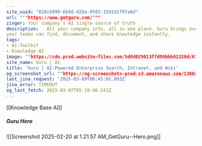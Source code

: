 ```yaml
---
site_uuid: "828c6099-6b9d-428a-9503-15d1d1f97a6d"
url: ""'https://www.getguru.com/'""
zinger: Your company’s AI single source of truth
description:   All your company info, all in one place. Guru brings everything together so
your teams can find, document, and share knowledge instantly.
tags:
- AI-Toolkit
- Knowledge-AI
image: ""https://cdn.prod.website-files.com/5d8d029013ffd80bbb91320d/67a65c0c4ad3942cc0631529_OG-1%20(2).avif""
site_name: Guru | AI
title: 'Guru | AI-Powered Enterprise Search, Intranet, and Wiki'
og_screenshot_url: ""https://og-screenshots-prod.s3.amazonaws.com/1366x768/80/false/42a6d83228ad764faf3ae0015e437e78dbdd92f475c9cd4fd5814e37cde8aaca.jpeg""
last_jina_request: '2025-03-09T06:45:01.003Z'
jina_error: TIMEOUT
og_last_fetch: 2025-03-07T05:19:46.541Z
---
```

[[Knowledge Base AI]]

##### Guru Hero
![[Screenshot 2025-02-20 at 1.21.57 AM_GetGuru--Hero.png]]

